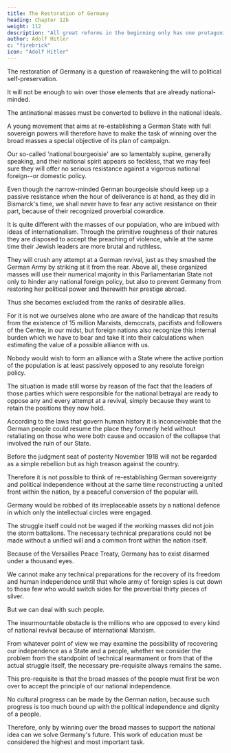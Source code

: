 ```yaml
---
title: The Restoration of Germany
heading: Chapter 12b
weight: 112
description: "All great reforms in the beginning only has one protagonist to come forward on behalf of several millions of people"
author: Adolf Hitler
c: "firebrick"
icon: "Adolf Hitler"
---
```



The restoration of Germany is a question of reawakening the will to political self-preservation.

It will not be enough to win over those elements that are already national-minded.

The antinational masses must be converted to believe in the national ideals. 

A young movement that aims at re-establishing a German State with full sovereign powers will therefore have to make the task of winning over the broad masses a special objective of its plan of campaign. 

Our so-called 'national bourgeoisie' are so lamentably supine, generally speaking, and their national spirit appears so feckless, that we may feel sure they will offer no serious resistance against a vigorous national foreign--or domestic policy. 

Even though the narrow-minded German bourgeoisie should keep up a passive resistance when the hour of deliverance is at hand, as they did in Bismarck's time, we shall never have to fear any active resistance on their part, because of their recognized proverbial cowardice.

It is quite different with the masses of our population, who are imbued with ideas of internationalism. Through the primitive roughness of their natures they are disposed to accept the preaching of violence, while at the same time their Jewish leaders are more brutal and ruthless.

They will crush any attempt at a German revival, just as they smashed the German Army by striking at it from the rear. Above all, these organized masses will use their numerical majority in this Parliamentarian State not only to hinder any national foreign policy, but also to prevent Germany from restoring her political power and therewith her prestige abroad. 

Thus she becomes excluded from the ranks of desirable allies. 

For it is not we ourselves alone who are aware of the handicap that results from the existence of 15 million Marxists, democrats, pacifists and followers of the Centre, in our midst, but foreign nations also recognize this internal burden which we have to bear and take it into their calculations when estimating the value of a possible alliance with us. 

Nobody would wish to form an alliance with a State where the active portion of the population is at least passively opposed to any resolute foreign policy.

The situation is made still worse by reason of the fact that the leaders of those parties which were responsible for the national betrayal are ready to oppose any and every attempt at a revival, simply because they want to retain the positions they now hold. 

According to the laws that govern human history it is inconceivable that the German people could resume the place they formerly held without retaliating on those who were both cause and occasion of the collapse that involved the ruin of our State. 

Before the judgment seat of posterity November 1918 will not be regarded as a simple rebellion but as high treason against the country.

Therefore it is not possible to think of re-establishing German sovereignty and political independence without at the same time reconstructing a united front within the nation, by a peaceful conversion of the popular will.

<!-- Looked at from the standpoint of practical ways and means, it seems absurd to think of liberating Germany from foreign bondage as long as the masses of the people are not willing to support such an ideal of freedom. After carefully considering this problem from the purely military point of view, everybody, and in particular every officer, will agree that a war cannot be waged against an outside enemy by battalions of students; but that, together with the brains of the nation, the physical strength of the nation is also
necessary.  -->

Germany would be robbed of its irreplaceable assets by a national defence in which only the intellectual circles were engaged.

<!-- The young German intellectuals who joined the volunteer regiments fell on the battlefields of Flanders in the autumn of 1914 were bitterly
missed later on. 

They were the dearest treasure which the nation possessed and their loss could not be made good in the course of the war. And it is not only  -->

The struggle itself could not be waged if the working masses did not join the storm battalions. The necessary technical preparations could not be made without a unified will and a common front within the nation itself.


Because of the Versailles Peace Treaty, Germany has to exist disarmed under a thousand eyes.

We cannot make any technical preparations for the recovery of its freedom and human independence until that whole army of foreign spies is cut down to those few who would switch sides for the proverbial thirty pieces of silver. 

<!--  whose inborn baseness would lead them to betray anything and
everything for  -->

But we can deal with such people. 

The insurmountable obstacle is the millions who are opposed to every kind of national revival because of international Marxism.

 <!-- simply because of their political opinions, constitute an -->


<!-- At least the obstacle will remain insurmountable as long as the cause of their opposition, which is , is not overcome and its teachings banished from both their
hearts and heads. -->

From whatever point of view we may examine the possibility of recovering our independence as a State and a people, whether we consider the problem from the standpoint of technical rearmament or from that of the actual struggle itself, the necessary pre-requisite always remains the same. 

This pre-requisite is that the broad masses of the people must first be won over to accept the principle of our national independence.

<!-- If we do not regain our external freedom every step forward in domestic reform will at best be an augmentation of our productive powers for the benefit of those nations that look upon us as a colony to be exploited. The surplus produced by any so-called improvement would only go into the hands of our international controllers and any social betterment would at best increase the product of our labour in favour of those
people.  -->

No cultural progress can be made by the German nation, because such progress is too much bound up with the political independence and dignity of a people. 

Therefore, only by winning over the broad masses to support the national idea can we solve Germany's future. This work of education must be considered the highest and most important task.

<!-- as we can find a satisfactory solution for the problem  -->

 <!-- to be accomplished by a movement which does not strive merely to satisfy the needs of the moment but considers itself bound to examine in the light of future results everything it decides to do or refrain from doing.  -->
